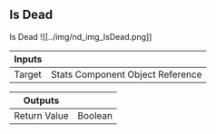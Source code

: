 ## Is Dead
Is Dead
![[../img/nd_img_IsDead.png]]

|Inputs||
|--|--|
| Target | Stats Component Object Reference |

|Outputs||
|--|--|
| Return Value | Boolean |

